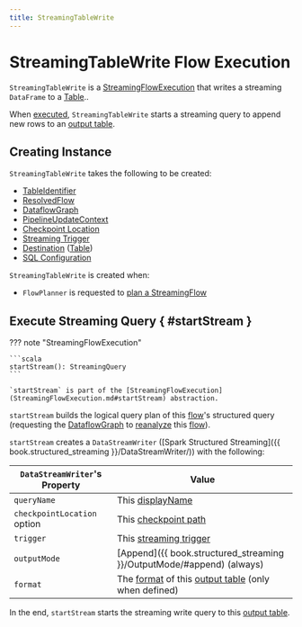 ```yaml
---
title: StreamingTableWrite
---
```


# StreamingTableWrite Flow Execution

`StreamingTableWrite` is a [StreamingFlowExecution](StreamingFlowExecution.md) that writes a streaming `DataFrame` to a [Table](#destination)..

When [executed](#startStream), `StreamingTableWrite` starts a streaming query to append new rows to an [output table](#destination).

## Creating Instance

`StreamingTableWrite` takes the following to be created:

* <span id="identifier"> [TableIdentifier](FlowExecution.md#identifier)
* <span id="flow"> [ResolvedFlow](StreamingFlowExecution.md#flow)
* <span id="graph"> [DataflowGraph](DataflowGraph.md)
* <span id="updateContext"> [PipelineUpdateContext](FlowExecution.md#updateContext)
* <span id="checkpointPath"> [Checkpoint Location](StreamingFlowExecution.md#checkpointPath)
* <span id="trigger"> [Streaming Trigger](StreamingFlowExecution.md#trigger)
* <span id="destination"> [Destination](FlowExecution.md#destination) ([Table](Table.md))
* <span id="sqlConf"> [SQL Configuration](StreamingFlowExecution.md#sqlConf)

`StreamingTableWrite` is created when:

* `FlowPlanner` is requested to [plan a StreamingFlow](FlowPlanner.md#plan)

## Execute Streaming Query { #startStream }

??? note "StreamingFlowExecution"

    ```scala
    startStream(): StreamingQuery
    ```

    `startStream` is part of the [StreamingFlowExecution](StreamingFlowExecution.md#startStream) abstraction.

`startStream` builds the logical query plan of this [flow](#flow)'s structured query (requesting the [DataflowGraph](#graph) to [reanalyze](DataflowGraph.md#reanalyzeFlow) this [flow](#flow)).

`startStream` creates a `DataStreamWriter` ([Spark Structured Streaming]({{ book.structured_streaming }}/DataStreamWriter/)) with the following:

`DataStreamWriter`'s Property | Value
-|-
 `queryName` | This [displayName](FlowExecution.md#displayName)
 `checkpointLocation` option | This [checkpoint path](#checkpointPath)
 `trigger` | This [streaming trigger](#trigger)
 `outputMode` | [Append]({{ book.structured_streaming }}/OutputMode/#append) (always)
 `format` | The [format](Table.md#format) of this [output table](#destination) (only when defined)

In the end, `startStream` starts the streaming write query to this [output table](#destination).
